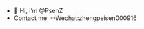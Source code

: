 - 👋 Hi, I’m @PsenZ
- Contact me:
--Wechat:zhengpeisen000916

<!---
PsenZ/PsenZ is a ✨ special ✨ repository because its `README.md` (this file) appears on your GitHub profile.
You can click the Preview link to take a look at your changes.
--->

